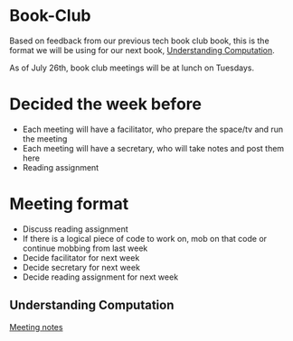 # Book-Club

Based on feedback from our previous tech book club book, this is the format we will be using for our next book, [Understanding Computation](https://www.amazon.com/Understanding-Computation-Machines-Impossible-Programs/dp/1449329276/ref=sr_1_1?ie=UTF8&qid=1468269483&sr=8-1&keywords=understanding+computation).

As of July 26th, book club meetings will be at lunch on Tuesdays.

# Decided the week before
* Each meeting will have a facilitator, who prepare the space/tv and run the meeting
* Each meeting will have a secretary, who will take notes and post them here
* Reading assignment

# Meeting format
* Discuss reading assignment
* If there is a logical piece of code to work on, mob on that code or continue mobbing from last week
* Decide facilitator for next week
* Decide secretary for next week
* Decide reading assignment for next week

## Understanding Computation

[Meeting notes](understanding_computation/meeting_notes.md)
